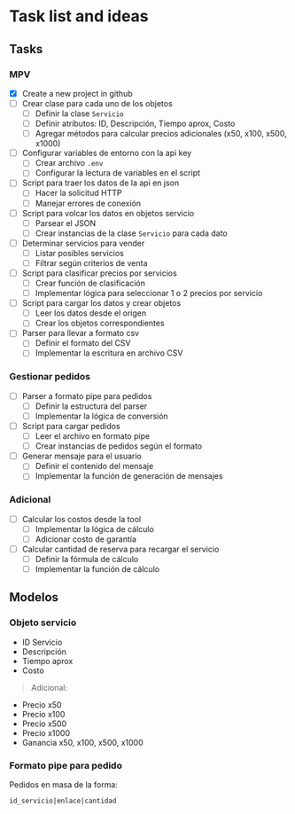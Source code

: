 # Task list and ideas

## Tasks

### MPV

- [x] Create a new project in github
- [ ] Crear clase para cada uno de los objetos
  - [ ] Definir la clase `Servicio`
  - [ ] Definir atributos: ID, Descripción, Tiempo aprox, Costo
  - [ ] Agregar métodos para calcular precios adicionales (x50, x100, x500, x1000)
- [ ] Configurar variables de entorno con la api key
  - [ ] Crear archivo `.env`
  - [ ] Configurar la lectura de variables en el script
- [ ] Script para traer los datos de la api en json
  - [ ] Hacer la solicitud HTTP
  - [ ] Manejar errores de conexión
- [ ] Script para volcar los datos en objetos servicio
  - [ ] Parsear el JSON
  - [ ] Crear instancias de la clase `Servicio` para cada dato
- [ ] Determinar servicios para vender
  - [ ] Listar posibles servicios
  - [ ] Filtrar según criterios de venta
- [ ] Script para clasificar precios por servicios
  - [ ] Crear función de clasificación
  - [ ] Implementar lógica para seleccionar 1 o 2 precios por servicio
- [ ] Script para cargar los datos y crear objetos
  - [ ] Leer los datos desde el origen
  - [ ] Crear los objetos correspondientes
- [ ] Parser para llevar a formato csv
  - [ ] Definir el formato del CSV
  - [ ] Implementar la escritura en archivo CSV

### Gestionar pedidos

- [ ] Parser a formato pipe para pedidos
  - [ ] Definir la estructura del parser
  - [ ] Implementar la lógica de conversión
- [ ] Script para cargar pedidos
  - [ ] Leer el archivo en formato pipe
  - [ ] Crear instancias de pedidos según el formato
- [ ] Generar mensaje para el usuario
  - [ ] Definir el contenido del mensaje
  - [ ] Implementar la función de generación de mensajes

### Adicional

- [ ] Calcular los costos desde la tool
  - [ ] Implementar la lógica de cálculo
  - [ ] Adicionar costo de garantía
- [ ] Calcular cantidad de reserva para recargar el servicio
  - [ ] Definir la fórmula de cálculo
  - [ ] Implementar la función de cálculo

## Modelos

### Objeto servicio

- ID Servicio
- Descripción
- Tiempo aprox
- Costo

> Adicional:

- Precio x50
- Precio x100
- Precio x500
- Precio x1000
- Ganancia x50, x100, x500, x1000

### Formato pipe para pedido

Pedidos en masa de la forma:

```txt
id_servicio|enlace|cantidad
```
